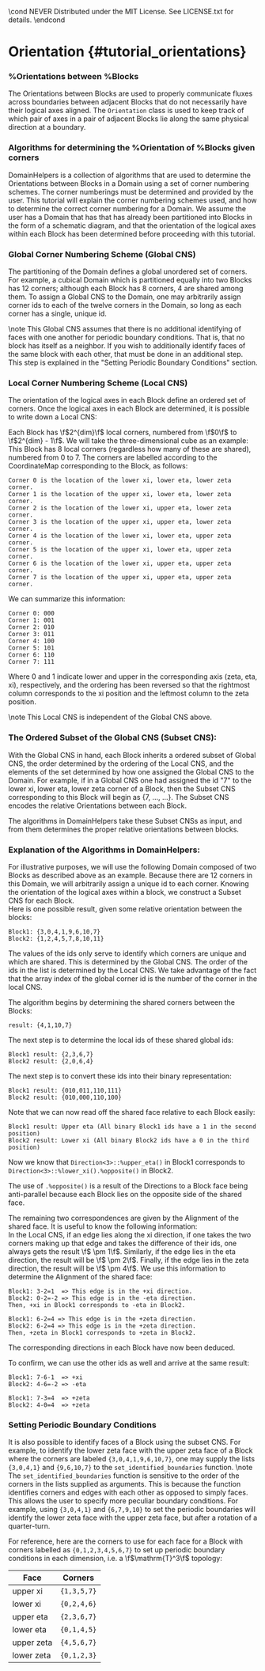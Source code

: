 \cond NEVER
Distributed under the MIT License.
See LICENSE.txt for details.
\endcond
# Orientation {#tutorial_orientations}

### %Orientations between %Blocks
The Orientations between Blocks are used to properly communicate fluxes
across boundaries between adjacent Blocks that do not necessarily have their
logical axes aligned. The `Orientation` class is used to keep track of which
pair of axes in a pair of adjacent Blocks lie along the same physical
direction at a boundary.

### Algorithms for determining the %Orientation of %Blocks given corners
DomainHelpers is a collection of algorithms that are used to determine the
Orientations between Blocks in a Domain using a set of corner numbering
schemes. The corner numberings must be determined and provided by the user.
This tutorial will explain the corner numbering schemes used, and how to
determine the correct corner numbering for a Domain. We assume the user has
a Domain that has that has already been partitioned
into Blocks in the form of a schematic diagram, and that the orientation of
the logical axes within each Block has been determined before proceeding with
this tutorial.

### Global Corner Numbering Scheme (Global CNS)
The partitioning of the Domain defines a global unordered set
of corners. For example, a cubical Domain which is partitioned equally into
two Blocks has 12 corners; although each Block has 8 corners, 4 are shared
among them. To assign a Global CNS to the Domain, one may arbitrarily assign
corner ids to each of the twelve corners in the Domain, so long as each corner
has a single, unique id.

\note This Global CNS assumes that there is no additional identifying of faces
with one another for periodic boundary conditions. That is, that no block has
itself as a neighbor. If you wish to additionally identify faces of the same
block with each other, that must be done in an additional step. This step is
explained in the "Setting Periodic Boundary Conditions" section.

### Local Corner Numbering Scheme (Local CNS)
The orientation of the logical axes in each Block define an ordered set of
corners. Once the logical axes in each Block are determined, it is possible
to write down a Local CNS:

Each Block has \f$2^{dim}\f$ local corners, numbered from \f$0\f$ to
\f$2^{dim} - 1\f$. We will take the three-dimensional cube as an example:
This Block has 8 local corners (regardless how many of these are
shared), numbered from 0 to 7. The corners are labelled according to the
CoordinateMap corresponding to the Block, as follows:

```
Corner 0 is the location of the lower xi, lower eta, lower zeta corner.
Corner 1 is the location of the upper xi, lower eta, lower zeta corner.
Corner 2 is the location of the lower xi, upper eta, lower zeta corner.
Corner 3 is the location of the upper xi, upper eta, lower zeta corner.
Corner 4 is the location of the lower xi, lower eta, upper zeta corner.
Corner 5 is the location of the upper xi, lower eta, upper zeta corner.
Corner 6 is the location of the lower xi, upper eta, upper zeta corner.
Corner 7 is the location of the upper xi, upper eta, upper zeta corner.
```

   We can summarize this information:

```
Corner 0: 000
Corner 1: 001
Corner 2: 010
Corner 3: 011
Corner 4: 100
Corner 5: 101
Corner 6: 110
Corner 7: 111
```

Where 0 and 1 indicate lower and upper in the corresponding axis (zeta,
eta, xi), respectively, and the ordering has been reversed so that the
rightmost column corresponds to the xi position and the leftmost column
to the zeta position.

\note This Local CNS is independent of the Global CNS above.

### The Ordered Subset of the Global CNS (Subset CNS):
With the Global CNS in hand, each Block inherits a ordered subset of Global
CNS, the order determined by the ordering of the Local CNS, and the elements
of the set determined by how one assigned the Global CNS to the Domain.
For example, if in a Global CNS one had assigned the id "7" to the lower xi,
lower eta, lower zeta corner of a Block,
then the Subset CNS corresponding to this Block will begin as {7, ..., ...}.
The Subset CNS encodes the relative Orientations between
each Block.

The algorithms in DomainHelpers take these Subset CNSs as input, and from them
determines the proper relative orientations between blocks.

### Explanation of the Algorithms in DomainHelpers:

For illustrative purposes, we will use the following Domain composed of two
Blocks as described above as an example.
Because there are 12 corners in this Domain, we will arbitrarily assign a
unique id to each corner.
Knowing the orientation of the logical axes within a block, we construct a
Subset CNS for each Block.<br>
Here is one possible result, given some relative orientation between the
blocks:

```
Block1: {3,0,4,1,9,6,10,7}
Block2: {1,2,4,5,7,8,10,11}
```

The values of the ids only serve to identify which corners are unique and which
are shared. This is determined by the Global CNS. The order of the ids in the
list is determined by the Local CNS. We take advantage of the fact that the
array index of the global corner id is the number of the corner in the local
CNS.

The algorithm begins by determining the shared corners between the
Blocks:

```
result: {4,1,10,7}
```

The next step is to determine the local ids of these shared global ids:

```
Block1 result: {2,3,6,7}
Block2 result: {2,0,6,4}
```

 The next step is to convert these ids into their binary representation:

```
Block1 result: {010,011,110,111}
Block2 result: {010,000,110,100}
```

 Note that we can now read off the shared face relative to each Block
 easily:

```
Block1 result: Upper eta (All binary Block1 ids have a 1 in the second position)
Block2 result: Lower xi (All binary Block2 ids have a 0 in the third position)
```

Now we know that `Direction<3>::%upper_eta()`
in Block1 corresponds to `Direction<3>::%lower_xi().%opposite()` in Block2.

The use of `.%opposite()` is a result of the Directions to a Block face being
anti-parallel because each Block lies on the opposite side of the shared face.<br>

The remaining two correspondences are given by the Alignment of the shared
face. It is useful to know the following information:<br>
In the Local CNS, if an edge lies along the xi direction, if one takes the
two corners making up that edge and takes the difference of their ids, one
 always gets the result \f$ \pm 1\f$. Similarly, if the edge lies in the eta
 direction, the result will be \f$ \pm 2\f$. Finally, if the edge lies in the
 zeta direction, the result will be \f$ \pm 4\f$. We use this information to
 determine the Alignment of the shared face:

```
Block1: 3-2=1  => This edge is in the +xi direction.
Block2: 0-2=-2 => This edge is in the -eta direction.
Then, +xi in Block1 corresponds to -eta in Block2.

Block1: 6-2=4 => This edge is in the +zeta direction.
Block2: 6-2=4 => This edge is in the +zeta direction.
Then, +zeta in Block1 corresponds to +zeta in Block2.
```

The corresponding directions in each Block have now been deduced.

To confirm, we can use the other ids as well and arrive at the same result:<br>

```
Block1: 7-6-1  => +xi
Block2: 4-6=-2 => -eta

Block1: 7-3=4  => +zeta
Block2: 4-0=4  => +zeta
```

### Setting Periodic Boundary Conditions
It is also possible to identify faces of a Block using the subset CNS. For
example, to identify the lower zeta face with the upper zeta face of a Block
where the corners are labeled `{3,0,4,1,9,6,10,7}`, one may supply the lists
`{3,0,4,1}` and `{9,6,10,7}` to the `set_identified_boundaries` function.
\note The `set_identified_boundaries` function is sensitive to the order of the
corners in the lists supplied as arguments. This is because the function
identifies corners and edges with each other as opposed to simply faces. This
allows the user to specify more peculiar boundary conditions. For example,
using `{3,0,4,1}` and `{6,7,9,10}` to set the periodic boundaries will identify
the lower zeta face with the upper zeta face, but after a rotation of a
quarter-turn.

For reference, here are the corners to use for each face for a Block with
corners labelled as `{0,1,2,3,4,5,6,7}` to set up periodic boundary conditions
in each dimension, i.e. a \f$\mathrm{T}^3\f$ topology:

Face | Corners
------|--------
upper xi| `{1,3,5,7}`
lower xi| `{0,2,4,6}`
upper eta| `{2,3,6,7}`
lower eta| `{0,1,4,5}`
upper zeta| `{4,5,6,7}`
lower zeta| `{0,1,2,3}`


